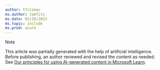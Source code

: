 ```yaml
---
author: tfitzmac
ms.author: tomfitz
ms.date: 02/26/2023
ms.topic: include
ms.prod: azure
---
```


> [!NOTE]
> This article was partially generated with the help of artificial intelligence. Before publishing, an author reviewed and revised the content as needed. See [Our principles for using AI-generated content in Microsoft Learn](https://aka.ms/ai-content-principles).
